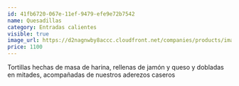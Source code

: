 ```yaml
---
id: 41fb6720-067e-11ef-9479-efe9e72b7542
name: Quesadillas
category: Entradas calientes
visible: true
image_url: https://d2nagnwby8accc.cloudfront.net/companies/products/images/800/1192fea6-8717-4574-a834-696cf60aa88b.jpg
price: 1100
---
```


Tortillas hechas de masa de harina,  rellenas de jamón y queso y dobladas en mitades, acompañadas de nuestros aderezos caseros
